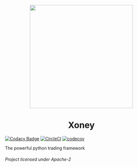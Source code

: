 <div align="center">
  <img src="https://github.com/quick-trade/xoney/blob/dev/img/logo.png?raw=true" width="340" height="340">

# Xoney
</div>

[![Codacy Badge](https://api.codacy.com/project/badge/Grade/a455c7e4e50943a8901ae8edb72aa26e)](https://app.codacy.com/gh/quick-trade/xoney?utm_source=github.com&utm_medium=referral&utm_content=quick-trade/xoney&utm_campaign=Badge_Grade_Settings)
[![CircleCI](https://circleci.com/gh/quick-trade/xoney.svg?style=svg)](https://circleci.com/gh/quick-trade/xoney)
[![codecov](https://codecov.io/gh/quick-trade/xoney/branch/dev/graph/badge.svg)](https://codecov.io/gh/quick-trade/xoney)

The powerful python trading framework
###### Project licensed under Apache-2
